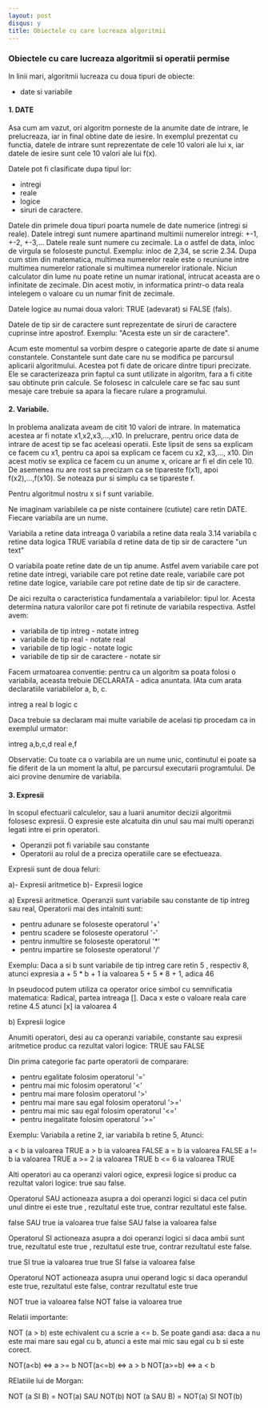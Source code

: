 ```yaml
---
layout: post
disqus: y
title: Obiectele cu care lucreaza algoritmii
---
```


### Obiectele cu care lucreaza algoritmii si operatii permise

In linii mari, algoritmii lucreaza cu doua tipuri de obiecte:

- date si variabile

#### 1. DATE

Asa cum am vazut, ori algoritm porneste de la anumite date de intrare, le prelucreaza, iar in final obtine date de iesire. In exemplul prezentat cu functia, 
datele de intrare sunt reprezentate de cele 10 valori ale lui x, iar datele de iesire sunt cele 10 valori ale lui f(x).

Datele pot fi clasificate dupa tipul lor:

- intregi
- reale
- logice 
- siruri de caractere.

Datele din primele doua tipuri poarta numele de date numerice (intregi si reale). Datele intregi sunt numere apartinand multimii numerelor intregi: +-1, +-2, +-3,...
Datele reale sunt numere cu zecimale. La o astfel de data, inloc de virgula se foloseste punctul. Exemplu: inloc de 2,34, se scrie 2.34. 
Dupa cum stim din matematica, multimea numerelor reale este o reuniune intre multimea numerelor rationale si multimea numerelor irationale. Niciun calculator din lume
nu poate retine un numar irational, intrucat aceasta are o infinitate de zecimale. Din acest motiv, in informatica printr-o data reala intelegem o valoare cu un numar finit 
de zecimale.

Datele logice au numai doua valori: TRUE (adevarat) si FALSE (fals).

Datele de tip sir de caractere sunt reprezentate de siruri de caractere cuprinse intre apostrof. Exemplu: "Acesta este un sir de caractere".

Acum este momentul sa vorbim despre o categorie aparte de date si anume constantele. Constantele sunt date care nu se modifica pe parcursul aplicarii
algoritmului. Acestea pot fi date de oricare dintre tipuri precizate. Ele se caracterizeaza prin faptul ca sunt utilizate in algoritm, fara a fi citite sau obtinute
prin calcule. Se folosesc in calculele care se fac sau sunt mesaje care trebuie sa apara la fiecare rulare a programului.

#### 2. Variabile.

In problema analizata aveam de citit 10 valori de intrare. In matematica acestea ar fi notate x1,x2,x3,...,x10. In prelucrare, pentru orice data de intrare de acest tip se fac aceleasi operatii. Este lipsit de sens sa explicam ce facem cu x1, pentru ca apoi sa explicam ce facem cu x2, x3,..., x10. Din acest motiv se explica ce facem cu un anume x, oricare ar fi el din cele 10. De asemenea nu are rost sa precizam ca se tipareste f(x1), apoi f(x2),...,f(x10). Se noteaza pur si simplu ca se tipareste f. 

Pentru algoritmul nostru x si f sunt variabile.

Ne imaginam variabilele ca pe niste containere (cutiute) care retin DATE. Fiecare variabila are un nume.

Variabila a retine data intreaga 0
variabila a retine data reala 3.14
variabila c retine data logica TRUE
variabila d retine data de tip sir de caractere "un text"

O variabila poate retine date de un tip anume. Astfel avem variabile care pot retine date intregi, variabile care pot retine date reale, variabile care pot retine
date logice, variabile care pot retine date de tip sir de caractere.

De aici rezulta o caracteristica fundamentala a variabilelor: tipul lor. Acesta determina natura valorilor care pot fi retinute de variabila respectiva. 
Astfel avem:

- variabila de tip intreg - notate intreg
- variabile de tip real - notate real
- variabile de tip logic - notate logic
- variabile de tip sir de caractere - notate sir

Facem urmatoarea conventie: pentru ca un algoritm sa poata folosi o variabila, aceasta trebuie DECLARATA - adica anuntata. IAta cum arata declaratiile variabilelor a, b, c.

intreg a
real b
logic c

Daca trebuie sa declaram mai multe variabile de acelasi tip procedam ca in exemplul urmator:

intreg a,b,c,d
real e,f

Observatie: Cu toate ca o variabila are un nume unic, continutul ei poate sa fie diferit de la un moment la altul, pe parcursul executarii programtului. De aici provine denumire de variabila.

#### 3. Expresii

In scopul efectuarii calculelor, sau a luarii anumitor decizii algoritmii folosesc expresii. O expresie este alcatuita din unul sau mai multi operanzi legati intre ei prin operatori.

- Operanzii pot fi variabile sau constante
- Operatorii au rolul de a preciza operatiile care se efectueaza.

Expresii sunt de doua feluri:

a)- Expresii aritmetice
b)- Expresii logice

a) Expresii aritmetice. Operanzii sunt variabile sau constante de tip intreg sau real, Operatorii mai des intalniti sunt:
   - pentru adunare se foloseste operatorul '+'
   - pentru scadere se foloseste operatorul '-'
   - pentru inmultire se foloseste operatorul '*'
   - pentru impartire se foloseste operatorul '/'
   
   Exemplu: 
   Daca a si b sunt variabile de tip intreg care retin 5 , respectiv 8, atunci expresia a + 5 * b + 1 ia valoarea 5 + 5 * 8 + 1, adica 46
   
   In pseudocod putem utiliza ca operator orice simbol cu semnificatia  matematica: Radical, partea intreaga []. Daca x este o valoare reala care retine 4.5
   atunci [x] ia valoarea 4
   
 b) Expresii logice

   Anumiti operatori, desi au ca operanzi variabile, constante sau expresii aritmetice produc ca rezultat valori logice: TRUE sau FALSE
   
   Din prima categorie fac parte operatorii de comparare:
   
   - pentru egalitate folosim operatorul '='
   - pentru mai mic folosim operatorul '<'
   - pentru mai mare folosim operatorul '>'
   - pentru mai mare sau egal folosim operatorul '>='
   - pentru mai mic sau egal folosim operatorul '<='
   - pentru inegalitate folosim operatorul '>='
   
   Exemplu: Variabila a retine 2, iar variabila b retine 5, Atunci:
   
   a < b ia valoarea TRUE
   a > b ia valoarea FALSE
   a = b ia valoarea FALSE
   a != b ia valoarea TRUE
   a >= 2 ia valoarea TRUE
   b <= 6 ia valoarea TRUE
   
   Alti operatori au ca operanzi valori ogice, expresii logice si produc ca rezultat valori logice: true sau false.
   
   Operatorul SAU actioneaza asupra a doi operanzi logici si daca cel putin unul dintre ei este true , rezultatul este true, contrar rezultatul este false.
   
   false SAU true ia valoarea true
   false SAU false ia valoarea false
   
   Operatorul SI actioneaza asupra a doi operanzi logici si daca ambii sunt true, rezultatul este true , rezultatul este true, contrar rezultatul este false.
   
   true SI true ia valoarea true
   true SI false ia valoarea false
   
   Operatorul NOT actioneaza asupra unui operand logic si daca operandul este true, rezultatul este false, contrar rezultatul este true
   
   NOT true ia valoarea false
   NOT false ia valoarea true
   
   Relatii importante:
   
   NOT (a > b) este echivalent cu a scrie a <= b. Se poate gandi asa: daca a nu este mai mare sau egal cu b, atunci a este mai mic sau egal cu b si este corect.
   
   NOT(a<b) <=> a >= b
   NOT(a<=b) <=> a > b
   NOT(a>=b) <=> a < b
   
   RElatiile lui de Morgan:
   
   NOT (a SI B) = NOT(a) SAU NOT(b)
   NOT (a SAU B) = NOT(a) SI NOT(b)
   
   
 
   

